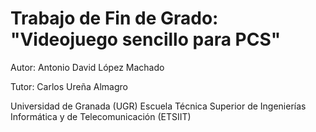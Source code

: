 # Trabajo de Fin de Grado: "Videojuego sencillo para PCS"

Autor: Antonio David López Machado

Tutor: Carlos Ureña Almagro

Universidad de Granada (UGR)
Escuela Técnica Superior de Ingenierías Informática y de Telecomunicación (ETSIIT)


